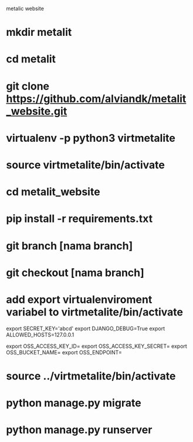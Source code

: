 metalic website

# mkdir metalit
# cd metalit
# git clone https://github.com/alviandk/metalit_website.git
# virtualenv -p python3 virtmetalite
# source virtmetalite/bin/activate
# cd metalit_website
# pip install -r requirements.txt
# git branch [nama branch]
# git checkout [nama branch]

# add export virtualenviroment variabel to virtmetalite/bin/activate
export SECRET_KEY='abcd'
export DJANGO_DEBUG=True
export ALLOWED_HOSTS=127.0.0.1

export OSS_ACCESS_KEY_ID=<ask admin>
export OSS_ACCESS_KEY_SECRET=<ask admin>
export OSS_BUCKET_NAME=<ask admin>
export OSS_ENDPOINT=<ask admin>

# source ../virtmetalite/bin/activate
# python manage.py migrate
# python manage.py runserver